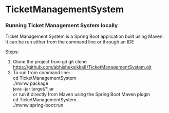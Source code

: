 # TicketManagementSystem

### Running Ticket Management System locally

Ticket Management System is a Spring Boot application built using Maven. It can be run either from the command line or through an IDE 

Steps:
1. Clone the project from git
git clone https://github.com/abhisheksikka8/TicketManagementSystem.git
2. To run from command line: <br>
cd TicketManagementSystem <br>
   ./mvnw package <br>
   java -jar target/*.jar <br>
   or run it directly from Maven using the Spring Boot Maven plugin<br>
   cd TicketManagementSystem<br>
   ./mvnw spring-boot:run


